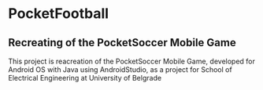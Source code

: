 # PocketFootball

## Recreating of the PocketSoccer Mobile Game

This project is reacreation of the PocketSoccer Mobile Game, developed for Android OS with Java using AndroidStudio, as a project for School of Electrical Engineering at University of Belgrade